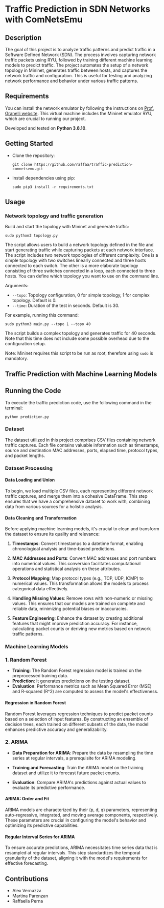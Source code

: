 # Traffic Prediction in SDN Networks with ComNetsEmu

## Description

The goal of this project is to analyze traffic patterns and predict traffic in a Software Defined Network (SDN). The process involves capturing network traffic packets using RYU, followed by training different machine learning models to predict traffic. The project automates the setup of a network topology in Mininet, generates traffic between hosts, and captures the network traffic and configuration. This is useful for testing and analyzing network performance and behavior under various traffic patterns.

## Requirements

You can install the network emulator by following the instructions on [Prof. Granelli website](https://www.granelli-lab.org/researches/relevant-projects/comnetsemu-labs). This virtual machine includes the Mininet emulator RYU, which are crucial to running our project.

Developed and tested on **Python 3.8.10**.

## Getting Started

* Clone the repository:
    ```
    git clone https://github.com/raffaa/traffic-prediction-comnetsemu.git
    ```
* Install dependencies using pip:
    ```
    sudo pip3 install -r requirements.txt
    ```

## Usage

### Network topology and traffic generation

Build and start the topology with Mininet and generate traffic:
```
sudo python3 topology.py
```
The script allows users to build a network topology defined in the file and start generating traffic while capturing packets at each network interface. The script includes two network topologies of different complexity. One is a simple topology with two switches linearly connected and three hosts connected to each switch. The other is a more elaborate topology consisting of three switches connected in a loop, each connected to three hosts. You can define which topology you want to use on the command line.

Arguments:
* ```--topo```: Topology configuration, 0 for simple topology, 1 for complex topology. Default is 0.
* ```--time```: Duration of the test in seconds. Default is 30.

For example, running this command:
```
sudo python3 main.py --topo 1 --topo 40
```
The script builds a complex topology and generates traffic for 40 seconds. Note that this time does not include some possible overhead due to the configuration setup.

Note: Mininet requires this script to be run as root, therefore using ```sudo``` is mandatory.

## Traffic Prediction with Machine Learning Models
## Running the Code

To execute the traffic prediction code, use the following command in the terminal:

```
python prediction.py
```

### Dataset

The dataset utilized in this project comprises CSV files containing network traffic captures. Each file contains valuable information such as timestamps, source and destination MAC addresses, ports, elapsed time, protocol types, and packet lengths.

### Dataset Processing

#### Data Loading and Union

To begin, we load multiple CSV files, each representing different network traffic captures, and merge them into a cohesive DataFrame. This step ensures that we have a comprehensive dataset to work with, combining data from various sources for a holistic analysis.

#### Data Cleaning and Transformation

Before applying machine learning models, it's crucial to clean and transform the dataset to ensure its quality and relevance:

1. **Timestamps**: Convert timestamps to a datetime format, enabling chronological analysis and time-based predictions.

2. **MAC Addresses and Ports**: Convert MAC addresses and port numbers into numerical values. This conversion facilitates computational operations and statistical analysis on these attributes.

3. **Protocol Mapping**: Map protocol types (e.g., TCP, UDP, ICMP) to numerical values. This transformation allows the models to process categorical data effectively.

4. **Handling Missing Values**: Remove rows with non-numeric or missing values. This ensures that our models are trained on complete and reliable data, minimizing potential biases or inaccuracies.

5. **Feature Engineering**: Enhance the dataset by creating additional features that might improve prediction accuracy. For instance, calculating packet counts or deriving new metrics based on network traffic patterns.

### Machine Learning Models

### 1. Random Forest

* **Training**: The Random Forest regression model is trained on the preprocessed training data.
* **Prediction**: It generates predictions on the testing dataset.
* **Evaluation**: Performance metrics such as Mean Squared Error (MSE) and R-squared (R^2) are computed to assess the model's effectiveness.

#### Regression in Random Forest

Random Forest leverages regression techniques to predict packet counts based on a selection of input features. By constructing an ensemble of decision trees, each trained on different subsets of the data, the model enhances predictive accuracy and generalizability.

### 2. ARIMA

* **Data Preparation for ARIMA**: Prepare the data by resampling the time series at regular intervals, a prerequisite for ARIMA modeling.
  
* **Training and Forecasting**: Train the ARIMA model on the training dataset and utilize it to forecast future packet counts.
  
* **Evaluation**: Compare ARIMA's predictions against actual values to evaluate its predictive performance.

#### ARIMA: Order and Fit

ARIMA models are characterized by their (p, d, q) parameters, representing auto-regressive, integrated, and moving average components, respectively. These parameters are crucial in configuring the model's behavior and optimizing its predictive capabilities.

#### Regular Interval Series for ARIMA

To ensure accurate predictions, ARIMA necessitates time series data that is resampled at regular intervals. This step standardizes the temporal granularity of the dataset, aligning it with the model's requirements for effective forecasting.







## Contributions
* Alex Vernazza
* Martina Parenzan
* Raffaella Perna
